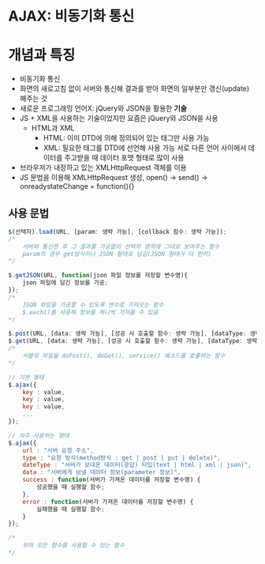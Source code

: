 # AJAX: 비동기화 통신

# 개념과 특징

- 비동기화 통신
- 화면의 새로고침 없이 서버와 통신해 결과를 받아 화면의 일부분만 갱신(update) 해주는 것
- 새로운 프로그래밍 언어X: jQuery와 JSON을 활용한 **기술**
- JS + XML을 사용하는 기술이었지만 요즘은 jQuery와 JSON을 사용
    - HTML과 XML
        - HTML: 이미 DTD에 의해 정의되어 있는 태그만 사용 가능
        - XML: 필요한 태그를 DTD에 선언해 사용 가능
                 서로 다른 언어 사이에서 데이터를 주고받을 때 데이터 포맷 형태로 많이 사용
- 브라우저가 내장하고 있는 XMLHttpRequest 객체를 이용
- JS 문법을 이용해 XMLHttpRequest 생성, open() → send() → onreadystateChange = function(){}

## 사용 문법

```jsx
$(선택자).load(URL, [param: 생략 가능], [collback 함수: 생략 가능]);
/*
	서버와 통신한 후 그 결과를 가공없이 선택자 영역에 그대로 보여주는 함수
	param의 경우 get방식이나 JSON 형태로 넘김(JSON 형태가 더 편리)
*/
```

```jsx
$.getJSON(URL, function(json 파일 정보를 저장할 변수명){
	json 파일에 담긴 정보를 가공;
});
/*
	JSON 파일을 가공할 수 있도록 변수로 가져오는 함수
	$.each()를 사용해 정보를 하나씩 가져올 수 있음
*/
```

```jsx
$.post(URL, [data: 생략 가능], [성공 시 호출할 함수: 생략 가능], [dataType: 생략 가능]);
$.get(URL, [data: 생략 가능], [성공 시 호출할 함수: 생략 가능], [dataType: 생략 가능]);
/*
	서블릿 파일을 doPost(), doGet(), service() 메소드를 호출하는 함수
*/
```

```jsx
// 기본 형태
$.ajax({
	key : value,
	key : value,
	key : value,
	...
});

// 자주 사용하는 형태
$.ajax({
	url : "서버 요청 주소",
	type : "요청 방식(method방식 : get | post | put | delete)",
	dateType : "서버가 보내온 데이터(응답) 타입(text | html | xml | json)",
	data : "서버에게 보낼 데이터 정보(parameter 정보)",
	success : function(서버가 가져온 데이터를 저장할 변수명) {
		성공했을 때 실행할 함수;
	},
	error : function(서버가 가져온 데이터를 저장할 변수명) {
		실패했을 때 실행할 함수;
	}
});

/*
	위의 모든 함수를 사용할 수 있는 함수
*/
```